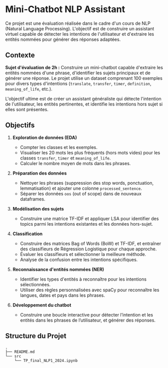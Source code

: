 # Mini-Chatbot NLP Assistant

Ce projet est une évaluation réalisée dans le cadre d'un cours de NLP (Natural Language Processing). L'objectif est de construire un assistant virtuel capable de détecter les intentions de l'utilisateur et d'extraire les entités nommées pour générer des réponses adaptées.

## Contexte

**Sujet d'évaluation de 2h :** Construire un mini-chatbot capable d'extraire les entités nommées d'une phrase, d'identifier les sujets principaux et de générer une réponse. Le projet utilise un dataset comprenant 100 exemples pour divers types d'intentions (`translate`, `transfer`, `timer`, `definition`, `meaning_of_life`, etc.).

L'objectif ultime est de créer un assistant généraliste qui détecte l'intention de l'utilisateur, les entités pertinentes, et identifie les intentions hors sujet si elles sont présentes.

## Objectifs

1. **Exploration de données (EDA)**
   - Compter les classes et les exemples.
   - Visualiser les 20 mots les plus fréquents (hors mots vides) pour les classes `transfer`, `timer` et `meaning_of_life`.
   - Calculer le nombre moyen de mots dans les phrases.

2. **Préparation des données**
   - Nettoyer les phrases (suppression des stop words, ponctuation, lemmatisation) et ajouter une colonne `processed_sentence`.
   - Séparer les données `oos` (out of scope) dans de nouveaux dataframes.

3. **Modélisation des sujets**
   - Construire une matrice TF-IDF et appliquer LSA pour identifier des topics parmi les intentions existantes et les données hors-sujet.

4. **Classification**
   - Construire des matrices Bag of Words (BoW) et TF-IDF, et entraîner des classifieurs de Régression Logistique pour chaque approche.
   - Évaluer les classifieurs et sélectionner la meilleure méthode.
   - Analyse de la confusion entre les intentions spécifiques.

5. **Reconnaissance d'entités nommées (NER)**
   - Identifier les types d'entités à reconnaître pour les intentions sélectionnées.
   - Utiliser des règles personnalisées avec spaCy pour reconnaître les langues, dates et pays dans les phrases.

6. **Développement du chatbot**
   - Construire une boucle interactive pour détecter l’intention et les entités dans les phrases de l’utilisateur, et générer des réponses.

## Structure du Projet

```plaintext
.
├── README.md
└── src
    └── TP_final_NLP1_2024.ipynb
